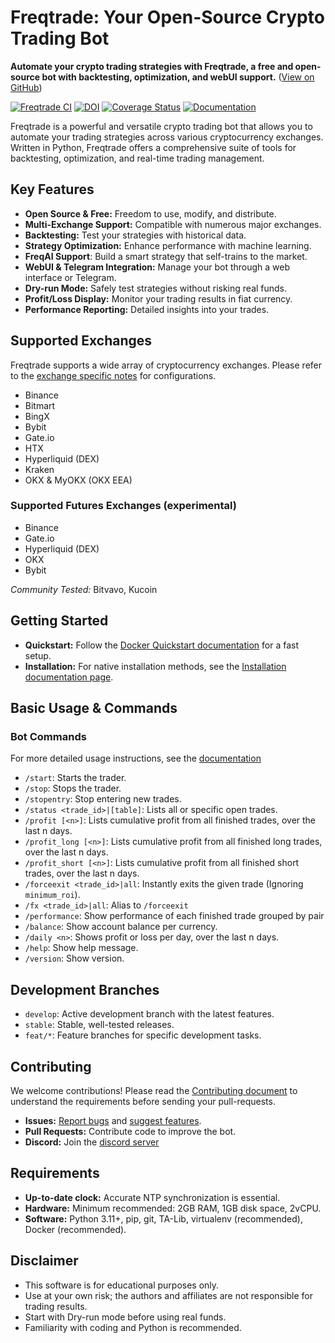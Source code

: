 # Freqtrade: Your Open-Source Crypto Trading Bot

**Automate your crypto trading strategies with Freqtrade, a free and open-source bot with backtesting, optimization, and webUI support.** ([View on GitHub](https://github.com/freqtrade/freqtrade))

[![Freqtrade CI](https://github.com/freqtrade/freqtrade/actions/workflows/ci.yml/badge.svg?branch=develop)](https://github.com/freqtrade/freqtrade/actions/)
[![DOI](https://joss.theoj.org/papers/10.21105/joss.04864/status.svg)](https://doi.org/10.21105/joss.04864)
[![Coverage Status](https://coveralls.io/repos/github/freqtrade/freqtrade/badge.svg?branch=develop&service=github)](https://coveralls.io/github/freqtrade/freqtrade?branch=develop)
[![Documentation](https://readthedocs.org/projects/freqtrade/badge/)](https://www.freqtrade.io)

Freqtrade is a powerful and versatile crypto trading bot that allows you to automate your trading strategies across various cryptocurrency exchanges. Written in Python, Freqtrade offers a comprehensive suite of tools for backtesting, optimization, and real-time trading management.

## Key Features

*   **Open Source & Free:** Freedom to use, modify, and distribute.
*   **Multi-Exchange Support:** Compatible with numerous major exchanges.
*   **Backtesting:** Test your strategies with historical data.
*   **Strategy Optimization:** Enhance performance with machine learning.
*   **FreqAI Support**: Build a smart strategy that self-trains to the market.
*   **WebUI & Telegram Integration:** Manage your bot through a web interface or Telegram.
*   **Dry-run Mode:** Safely test strategies without risking real funds.
*   **Profit/Loss Display:** Monitor your trading results in fiat currency.
*   **Performance Reporting:** Detailed insights into your trades.

## Supported Exchanges

Freqtrade supports a wide array of cryptocurrency exchanges. Please refer to the [exchange specific notes](docs/exchanges.md) for configurations.

*   Binance
*   Bitmart
*   BingX
*   Bybit
*   Gate.io
*   HTX
*   Hyperliquid (DEX)
*   Kraken
*   OKX & MyOKX (OKX EEA)

### Supported Futures Exchanges (experimental)

*   Binance
*   Gate.io
*   Hyperliquid (DEX)
*   OKX
*   Bybit

*Community Tested:* Bitvavo, Kucoin

## Getting Started

*   **Quickstart:** Follow the [Docker Quickstart documentation](https://www.freqtrade.io/en/stable/docker_quickstart/) for a fast setup.
*   **Installation:** For native installation methods, see the [Installation documentation page](https://www.freqtrade.io/en/stable/installation/).

## Basic Usage & Commands

### Bot Commands

For more detailed usage instructions, see the [documentation](https://www.freqtrade.io/en/latest/telegram-usage/)

*   `/start`: Starts the trader.
*   `/stop`: Stops the trader.
*   `/stopentry`: Stop entering new trades.
*   `/status <trade_id>|[table]`: Lists all or specific open trades.
*   `/profit [<n>]`: Lists cumulative profit from all finished trades, over the last n days.
*   `/profit_long [<n>]`: Lists cumulative profit from all finished long trades, over the last n days.
*   `/profit_short [<n>]`: Lists cumulative profit from all finished short trades, over the last n days.
*   `/forceexit <trade_id>|all`: Instantly exits the given trade (Ignoring `minimum_roi`).
*   `/fx <trade_id>|all`: Alias to `/forceexit`
*   `/performance`: Show performance of each finished trade grouped by pair
*   `/balance`: Show account balance per currency.
*   `/daily <n>`: Shows profit or loss per day, over the last n days.
*   `/help`: Show help message.
*   `/version`: Show version.

## Development Branches

*   `develop`: Active development branch with the latest features.
*   `stable`: Stable, well-tested releases.
*   `feat/*`: Feature branches for specific development tasks.

## Contributing

We welcome contributions! Please read the [Contributing document](https://github.com/freqtrade/freqtrade/blob/develop/CONTRIBUTING.md) to understand the requirements before sending your pull-requests.

*   **Issues:** [Report bugs](https://github.com/freqtrade/freqtrade/issues/new/choose) and [suggest features](https://github.com/freqtrade/freqtrade/issues/new/choose).
*   **Pull Requests:** Contribute code to improve the bot.
*   **Discord:** Join the [discord server](https://discord.gg/p7nuUNVfP7)

## Requirements

*   **Up-to-date clock:** Accurate NTP synchronization is essential.
*   **Hardware:** Minimum recommended: 2GB RAM, 1GB disk space, 2vCPU.
*   **Software:** Python 3.11+, pip, git, TA-Lib, virtualenv (recommended), Docker (recommended).

## Disclaimer

*   This software is for educational purposes only.
*   Use at your own risk; the authors and affiliates are not responsible for trading results.
*   Start with Dry-run mode before using real funds.
*   Familiarity with coding and Python is recommended.